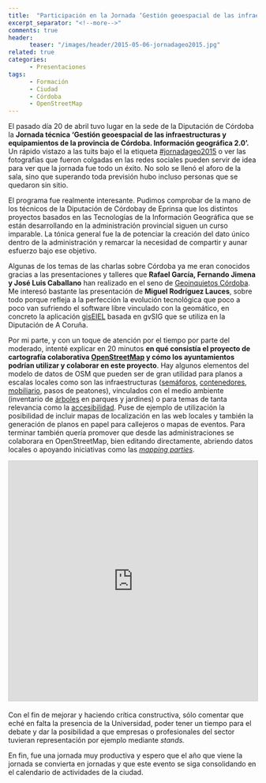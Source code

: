 ```yaml
---
title:  "Participación en la Jornada ‘Gestión geoespacial de las infraestructuras y equipamientos de la provincia de Córdoba'"
excerpt_separator: "<!--more-->"
comments: true
header:
      teaser: "/images/header/2015-05-06-jornadageo2015.jpg"
related: true
categories: 
      - Presentaciones
tags:
      - Formación
      - Ciudad
      - Córdoba
      - OpenStreetMap
---
```


El pasado día 20 de abril tuvo lugar en la sede de la Diputación de Córdoba la **Jornada técnica ‘Gestión geoespacial de las infraestructuras y equipamientos de la provincia de Córdoba. Información geográfica 2.0’.** Un rápido vistazo a las tuits bajo el la etiqueta [#jornadageo2015](https://twitter.com/search?f=realtime&q=%23jornadageo2015&src=typd "Seguimiento de #jornadageo2015") o ver las fotografías que fueron colgadas en las redes sociales pueden servir de idea para ver que la jornada fue todo un éxito. No solo se llenó el aforo de la sala, sino que superando toda previsión hubo incluso personas que se quedaron sin sitio.

<!--more-->

El programa fue realmente interesante. Pudimos comprobar de la mano de los técnicos de la Diputación de Córdobay de Eprinsa que los distintos proyectos basados en las Tecnologías de la Información Geográfica que se están desarrollando en la administración provincial siguen un curso imparable. La tónica general fue la de potenciar la creación del dato único dentro de la administración y remarcar la necesidad de compartir y aunar esfuerzo bajo ese objetivo.

Algunas de los temas de las charlas sobre Córdoba ya me eran conocidos gracias a las presentaciones y talleres que **Rafael García, Fernando Jimena y José Luis Caballano** han realizado en el seno de [Geoinquietos Córdoba](http://wiki.osgeo.org/wiki/Category:Geoinquietos_C%C3%B3rdoba). Me interesó bastante las presentación de **Miguel Rodríguez Lauces**, sobre todo porque refleja a la perfección la evolución tecnológica que poco a poco van sufriendo el software libre vinculado con la geomático, en concreto la aplicación [gisEIEL](http://webeiel.dicoruna.es/es/giseiel) basada en gvSIG que se utiliza en la Diputación de A Coruña.

Por mi parte, y con un toque de atención por el tiempo por parte del moderado, intenté explicar en 20 minutos **en qué consistía el proyecto de cartografía colaborativa [OpenStreetMap](openstreetmap.org) y cómo los ayuntamientos podrían utilizar y colaborar en este proyecto**. Hay algunos elementos del modelo de datos de OSM que pueden ser de gran utilidad para planos a escalas locales como son las infraestructuras ([semáforos](http://wiki.openstreetmap.org/wiki/Tag:highway%3Dtraffic_signals), [contenedores](http://wiki.openstreetmap.org/wiki/Tag:amenity%3Dwaste_disposal), [mobiliario](http://wiki.openstreetmap.org/wiki/Tag:amenity%3Dbench), pasos de peatones), vinculados con el medio ambiente (inventario de [árboles](http://wiki.openstreetmap.org/wiki/ES:Tag:natural%3Dtree) en parques y jardines) o para temas de tanta relevancia como la [accesibilidad](http://adappgeo.net/mappingparty3/). Puse de ejemplo de utilización la posibilidad de incluir mapas de localización en las web locales y también la generación de planos en papel para callejeros o mapas de eventos. Para terminar también quería promover que desde las administraciones se colaborara en OpenStreetMap, bien editando directamente, abriendo datos locales o apoyando iniciativas como las [_mapping parties_](http://wiki.openstreetmap.org/wiki/ES:Mapping_parties).

<iframe style="border: 1px solid #CCC; border-width: 1px; margin-bottom: 5px; max-width: 100%;" src="http://es.slideshare.net/slideshow/embed_code/key/5IwbL82eGdXm8w" frameborder="0" marginwidth="0" marginheight="0" scrolling="no" width="595" height="485"></iframe>

Con el fin de mejorar y haciendo crítica constructiva, sólo comentar que eché en falta la presencia de la Universidad, poder tener un tiempo para el debate y dar la posibilidad a que empresas o profesionales del sector tuvieran representación por ejemplo mediante _stands._

En fin, fue una jornada muy productiva y espero que el año que viene la jornada se convierta en jornadas y que este evento se siga consolidando en el calendario de actividades de la ciudad.

